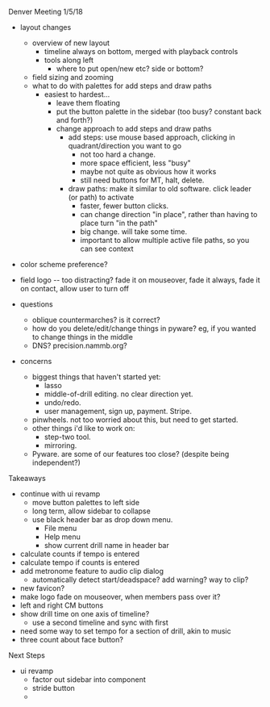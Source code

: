 Denver Meeting 1/5/18
* layout changes
    * overview of new layout
        * timeline always on bottom, merged with playback controls
        * tools along left
            * where to put open/new etc? side or bottom?
    * field sizing and zooming
    * what to do with palettes for add steps and draw paths
        * easiest to hardest...
            * leave them floating
            * put the button palette in the sidebar (too busy? constant back and forth?)
            * change approach to add steps and draw paths
                * add steps: use mouse based approach, clicking in quadrant/direction you want to go
                    * not too hard a change.
                    * more space efficient, less "busy"
                    * maybe not quite as obvious how it works
                    * still need buttons for MT, halt, delete.
                * draw paths: make it similar to old software. click leader (or path) to activate
                    * faster, fewer button clicks. 
                    * can change direction "in place", rather than having to place turn "in the path"
                    * big change. will take some time.
                    * important to allow multiple active file paths, so you can see context

* color scheme preference?

* field logo -- too distracting? fade it on mouseover, fade it always, fade it on contact, allow user to turn off


* questions
    * oblique countermarches? is it correct?
    * how do you delete/edit/change things in pyware? eg, if you wanted to change things in the middle
    * DNS? precision.nammb.org?

* concerns

    * biggest things that haven't started yet:
        * lasso
        * middle-of-drill editing. no clear direction yet.
        * undo/redo.
        * user management, sign up, payment.  Stripe.
    * pinwheels. not too worried about this, but need to get started.
    * other things i'd like to work on: 
        * step-two tool. 
        * mirroring.
    * Pyware. are some of our features too close? (despite being independent?)



Takeaways
* continue with ui revamp
    * move button palettes to left side
    * long term, allow sidebar to collapse
    * use black header bar as drop down menu.
        * File menu
        * Help menu
        * show current drill name in header bar
* calculate counts if tempo is entered
* calculate tempo if counts is entered
* add metronome feature to audio clip dialog
    * automatically detect start/deadspace? add warning? way to clip?
* new favicon?
* make logo fade on mouseover, when members pass over it?
* left and right CM buttons
* show drill time on one axis of timeline?
    * use a second timeline and sync with first
* need some way to set tempo for a section of drill, akin to music
* three count about face button?

Next Steps
* ui revamp
    * factor out sidebar into component
    * stride button
    * 
